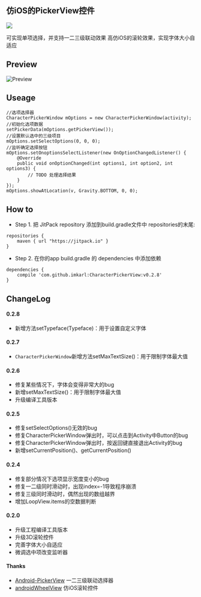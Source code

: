 ## 仿iOS的PickerView控件

[![](https://jitpack.io/v/ImKarl/CharacterPickerView.svg)](https://jitpack.io/#ImKarl/CharacterPickerView)

可实现单项选择，并支持一二三级联动效果
高仿iOS的滚轮效果，实现字体大小自适应

## Preview
![Preview](./Screenshot/Screenshot_2015-11-13-154813.gif)

## Useage

    //选项选择器
    CharacterPickerWindow mOptions = new CharacterPickerWindow(activity);
    //初始化选项数据
    setPickerData(mOptions.getPickerView());
    //设置默认选中的三级项目
    mOptions.setSelectOptions(0, 0, 0);
    //监听确定选择按钮
    mOptions.setOnoptionsSelectListener(new OnOptionChangedListener() {
        @Override
        public void onOptionChanged(int options1, int option2, int options3) {
            // TODO 处理选择结果
        }
    });
    mOptions.showAtLocation(v, Gravity.BOTTOM, 0, 0);

## How to

- Step 1. 把 JitPack repository 添加到build.gradle文件中 repositories的末尾:
```
repositories {
    maven { url "https://jitpack.io" }
}
```
- Step 2. 在你的app build.gradle 的 dependencies 中添加依赖
```
dependencies {
	compile 'com.github.imkarl:CharacterPickerView:v0.2.8'
}
```

## ChangeLog

#### 0.2.8
- 新增方法setTypeface(Typeface)：用于设置自定义字体

#### 0.2.7
- `CharacterPickerWindow`新增方法setMaxTextSize()：用于限制字体最大值

#### 0.2.6
- 修复某些情况下，字体会变得非常大的bug
- 新增setMaxTextSize()：用于限制字体最大值
- 升级编译工具版本

#### 0.2.5
- 修复setSelectOptions()无效的bug
- 修复CharacterPickerWindow弹出时，可以点击到Activity中Button的bug
- 修复CharacterPickerWindow弹出时，按返回键直接退出Activity的bug
- 新增setCurrentPosition()、getCurrentPosition()

#### 0.2.4
- 修复部分情况下选项显示宽度变小的bug
- 修复一二级同时滑动时，出现index=-1导致程序崩溃
- 修复三级同时滑动时，偶然出现的数组越界
- 增加LoopView.items的空数据判断

#### 0.2.0
- 升级工程编译工具版本
- 升级3D滚轮控件
- 完善字体大小自适应
- 微调选中项改变监听器

#### Thanks
- [Android-PickerView](https://github.com/saiwu-bigkoo/Android-PickerView) 一二三级联动选择器
- [androidWheelView](https://github.com/weidongjian/androidWheelView/) 仿iOS滚轮控件

